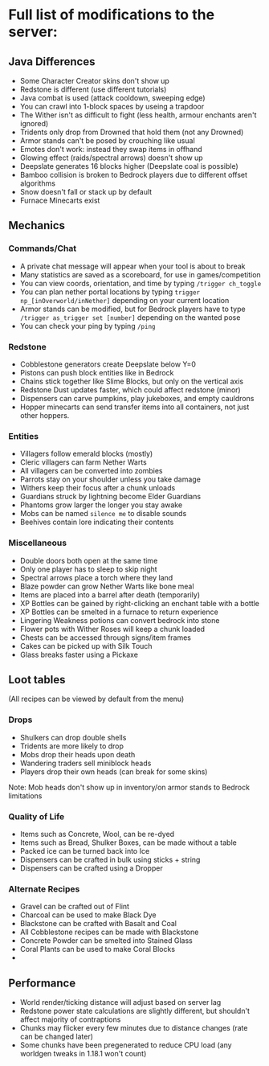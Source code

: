 # Full list of modifications to the server:

## Java Differences
- Some Character Creator skins don't show up
- Redstone is different (use different tutorials)
- Java combat is used (attack cooldown, sweeping edge)
- You can crawl into 1-block spaces by useing a trapdoor
- The Wither isn't as difficult to fight (less health, armour enchants aren't ignored)
- Tridents only drop from Drowned that hold them (not any Drowned)
- Armor stands can't be posed by crouching like usual
- Emotes don't work: instead they swap items in offhand
- Glowing effect (raids/spectral arrows) doesn't show up
- Deepslate generates 16 blocks higher (Deepslate coal is possible)
- Bamboo collision is broken to Bedrock players due to different offset algorithms
- Snow doesn't fall or stack up by default
- Furnace Minecarts exist

## Mechanics
### Commands/Chat
- A private chat message will appear when your tool is about to break
- Many statistics are saved as a scoreboard, for use in games/competition
- You can view coords, orientation, and time by typing `/trigger ch_toggle`
- You can plan nether portal locations by typing `trigger np_[inOverworld/inNether]` depending on your current location
- Armor stands can be modified, but for Bedrock players have to type `/trigger as_trigger set [number]` depending on the wanted pose
- You can check your ping by typing `/ping`
### Redstone
- Cobblestone generators create Deepslate below Y=0
- Pistons can push block entities like in Bedrock
- Chains stick together like Slime Blocks, but only on the vertical axis
- Redstone Dust updates faster, which could affect redstone (minor)
- Dispensers can carve pumpkins, play jukeboxes, and empty cauldrons
- Hopper minecarts can send transfer items into all containers, not just other hoppers.
### Entities
- Villagers follow emerald blocks (mostly)
- Cleric villagers can farm Nether Warts
- All villagers can be converted into zombies
- Parrots stay on your shoulder unless you take damage
- Withers keep their focus after a chunk unloads
- Guardians struck by lightning become Elder Guardians
- Phantoms grow larger the longer you stay awake
- Mobs can be named `silence me` to disable sounds
- Beehives contain lore indicating their contents
### Miscellaneous
- Double doors both open at the same time
- Only one player has to sleep to skip night
- Spectral arrows place a torch where they land
- Blaze powder can grow Nether Warts like bone meal
- Items are placed into a barrel after death (temporarily)
- XP Bottles can be gained by right-clicking an enchant table with a bottle
- XP Bottles can be smelted in a furnace to return experience
- Lingering Weakness potions can convert bedrock into stone
- Flower pots with Wither Roses will keep a chunk loaded
- Chests can be accessed through signs/item frames
- Cakes can be picked up with Silk Touch
- Glass breaks faster using a Pickaxe

## Loot tables
 (All recipes can be viewed by default from the menu)
### Drops
- Shulkers can drop double shells
- Tridents are more likely to drop
- Mobs drop their heads upon death
- Wandering traders sell miniblock heads
- Players drop their own heads (can break for some skins)

Note: Mob heads don't show up in inventory/on armor stands to Bedrock limitations
### Quality of Life
- Items such as Concrete, Wool, can be re-dyed
- Items such as Bread, Shulker Boxes, can be made without a table
- Packed ice can be turned back into Ice
- Dispensers can be crafted in bulk using sticks + string
- Dispensers can be crafted using a Dropper
### Alternate Recipes
- Gravel can be crafted out of Flint
- Charcoal can be used to make Black Dye
- Blackstone can be crafted with Basalt and Coal
- All Cobblestone recipes can be made with Blackstone
- Concrete Powder can be smelted into Stained Glass
- Coral Plants can be used to make Coral Blocks
- 
## Performance
- World render/ticking distance will adjust based on server lag
- Redstone power state calculations are slightly different, but shouldn't affect majority of contraptions
- Chunks may flicker every few minutes due to distance changes (rate can be changed later)
- Some chunks have been pregenerated to reduce CPU load (any worldgen tweaks in 1.18.1 won't count)
